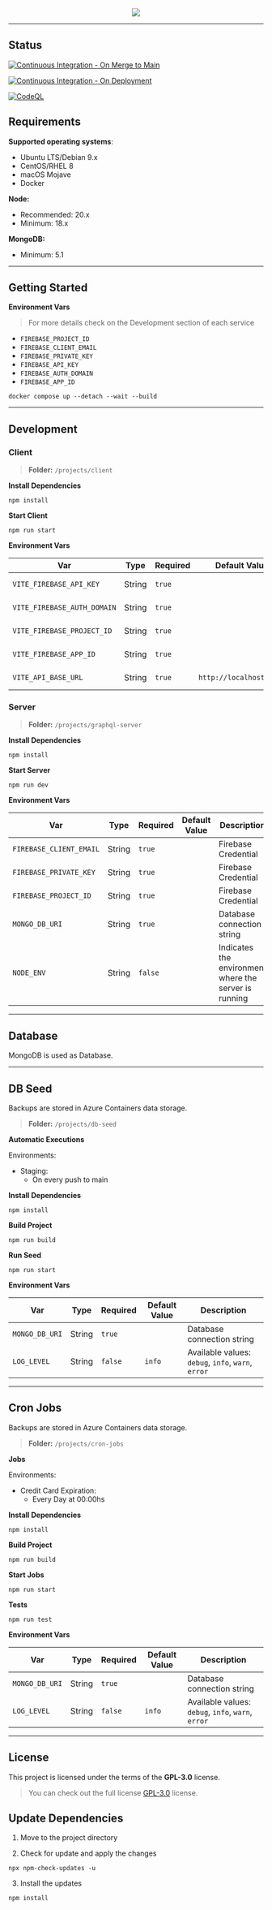 <div align="center"><a><img src="./.github/documentation/logo.png"></a></div>

------

## Status

[![Continuous Integration - On Merge to Main](https://github.com/jayc13/scipio-project/actions/workflows/on-merge-continuous-integration.yml/badge.svg?branch=main)](https://github.com/jayc13/scipio-project/actions/workflows/on-merge-continuous-integration.yml)

[![Continuous Integration - On Deployment](https://github.com/jayc13/scipio-project/actions/workflows/on-deployment-continuos-integration.yml/badge.svg?branch=main)](https://github.com/jayc13/scipio-project/actions/workflows/on-deployment-continuos-integration.yml)

[![CodeQL](https://github.com/jayc13/scipio-project/actions/workflows/github-code-scanning/codeql/badge.svg?branch=main)](https://github.com/jayc13/scipio-project/actions/workflows/github-code-scanning/codeql)

## Requirements

**Supported operating systems**:

- Ubuntu LTS/Debian 9.x
- CentOS/RHEL 8
- macOS Mojave
- Docker

**Node:**

- Recommended: 20.x
- Minimum: 18.x

**MongoDB:**

- Minimum: 5.1

------

## Getting Started

**Environment Vars**
> For more details check on the Development section of each service

 - `FIREBASE_PROJECT_ID`
 - `FIREBASE_CLIENT_EMAIL`
 - `FIREBASE_PRIVATE_KEY`
 - `FIREBASE_API_KEY`
 - `FIREBASE_AUTH_DOMAIN`
 - `FIREBASE_APP_ID`

```shell
docker compose up --detach --wait --build
```

------

## Development

### Client

> **Folder:** `/projects/client`

**Install Dependencies**

```shell
npm install
```

**Start Client**

```shell
npm run start
```

**Environment Vars**

| Var                         | Type   | Required | Default Value           | Description         |
|-----------------------------|--------|----------|-------------------------|---------------------|
| `VITE_FIREBASE_API_KEY`     | String | `true`   |                         | Firebase Credential |
| `VITE_FIREBASE_AUTH_DOMAIN` | String | `true`   |                         | Firebase Credential |
| `VITE_FIREBASE_PROJECT_ID`  | String | `true`   |                         | Firebase Credential |
| `VITE_FIREBASE_APP_ID`      | String | `true`   |                         | Firebase Credential |
| `VITE_API_BASE_URL`         | String | `true`   | `http://localhost:8080` | API base url        |

### Server

> **Folder:** `/projects/graphql-server`

**Install Dependencies**

```shell
npm install
```

**Start Server**

```shell
npm run dev
```

**Environment Vars**

| Var                     | Type    | Required | Default Value | Description                                           |
|-------------------------|---------|----------|---------------|-------------------------------------------------------|
| `FIREBASE_CLIENT_EMAIL` | String  | `true`   |               | Firebase Credential                                   |
| `FIREBASE_PRIVATE_KEY`  | String  | `true`   |               | Firebase Credential                                   |
| `FIREBASE_PROJECT_ID`   | String  | `true`   |               | Firebase Credential                                   |
| `MONGO_DB_URI`          | String  | `true`   |               | Database connection string                            |
| `NODE_ENV`              | String  | `false`  |               | Indicates the environment where the server is running | 

------

## Database

MongoDB is used as Database.

------

## DB Seed

Backups are stored in Azure Containers data storage.

> **Folder:** `/projects/db-seed`

**Automatic Executions**

Environments: 
- Staging:
  - On every push to main

**Install Dependencies**

```shell
npm install
```

**Build Project**

```shell
npm run build
```

**Run Seed**

```shell
npm run start
```

**Environment Vars**

| Var                 | Type   | Required | Default Value | Description                                        |
|---------------------|--------|----------|---------------|----------------------------------------------------|
| `MONGO_DB_URI`      | String | `true`   |               | Database connection string                         |
| `LOG_LEVEL`         | String | `false`  | `info`        | Available values: `debug`, `info`, `warn`, `error` | 

------

## Cron Jobs

Backups are stored in Azure Containers data storage.

> **Folder:** `/projects/cron-jobs`

**Jobs**

Environments: 
- Credit Card Expiration:
  - Every Day at 00:00hs

**Install Dependencies**

```shell
npm install
```

**Build Project**

```shell
npm run build
```

**Start Jobs**

```shell
npm run start
```

**Tests**

```shell
npm run test
```

**Environment Vars**

| Var                 | Type   | Required | Default Value | Description                                        |
|---------------------|--------|----------|---------------|----------------------------------------------------|
| `MONGO_DB_URI`      | String | `true`   |               | Database connection string                         |
| `LOG_LEVEL`         | String | `false`  | `info`        | Available values: `debug`, `info`, `warn`, `error` | 

------

## License

This project is licensed under the terms of the **GPL-3.0** license.

> You can check out the full license [GPL-3.0](./LICENSE) license.

## Update Dependencies

1. Move to the project directory

2. Check for update and apply the changes

```shell
npx npm-check-updates -u
```

3. Install the updates

```shell
npm install
```
